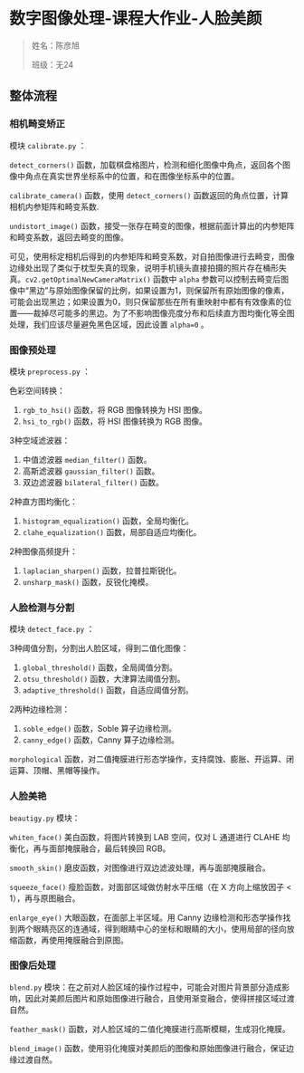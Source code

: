 # 数字图像处理-课程大作业-人脸美颜

> 姓名：陈彦旭
>
> 班级：无24

## 整体流程

### 相机畸变矫正

模块 `calibrate.py` ：

`detect_corners()` 函数，加载棋盘格图片，检测和细化图像中角点，返回各个图像中角点在真实世界坐标系中的位置，和在图像坐标系中的位置。

`calibrate_camera()` 函数，使用 `detect_corners()` 函数返回的角点位置，计算相机内参矩阵和畸变系数.

`undistort_image()` 函数，接受一张存在畸变的图像，根据前面计算出的内参矩阵和畸变系数，返回去畸变的图像。

可见，使用标定相机后得到的内参矩阵和畸变系数，对自拍图像进行去畸变，图像边缘处出现了类似于枕型失真的现象，说明手机镜头直接拍摄的照片存在桶形失真。`cv2.getOptimalNewCameraMatrix()` 函数中 `alpha` 参数可以控制去畸变后图像中“黑边”与原始图像保留的比例，如果设置为1，则保留所有原始图像的像素，可能会出现黑边；如果设置为0，则只保留那些在所有重映射中都有有效像素的位置——裁掉尽可能多的黑边。为了不影响图像亮度分布和后续直方图均衡化等全图处理，我们应该尽量避免黑色区域，因此设置 `alpha=0` 。

### 图像预处理

模块 `preprocess.py` ：

色彩空间转换：

1. `rgb_to_hsi()` 函数，将 RGB 图像转换为 HSI 图像。
2. `hsi_to_rgb()` 函数，将 HSI 图像转换为 RGB 图像。

3种空域滤波器：

1. 中值滤波器 `median_filter()` 函数。
2. 高斯滤波器 `gaussian_filter()` 函数。
3. 双边滤波器 `bilateral_filter()` 函数。

2种直方图均衡化：

1. `histogram_equalization()` 函数，全局均衡化。
2. `clahe_equalization()` 函数，局部自适应均衡化。

2种图像高频提升：

1. `laplacian_sharpen()` 函数，拉普拉斯锐化。
2. `unsharp_mask()` 函数，反锐化掩模。

### 人脸检测与分割

模块 `detect_face.py` ：

3种阈值分割，分割出人脸区域，得到二值化图像：

1. `global_threshold()` 函数，全局阈值分割。
2. `otsu_threshold()` 函数，大津算法阈值分割。
3. `adaptive_threshold()` 函数，自适应阈值分割。

2两种边缘检测：

1. `soble_edge()` 函数，Soble 算子边缘检测。
2. `canny_edge()` 函数，Canny 算子边缘检测。

`morphological` 函数，对二值掩膜进行形态学操作，支持腐蚀、膨胀、开运算、闭运算、顶帽、黑帽等操作。

### 人脸美艳

`beautigy.py` 模块：

`whiten_face()` 美白函数，将图片转换到 LAB 空间，仅对 L 通道进行 CLAHE 均衡化，再与面部掩膜融合，最后转换回 RGB。

`smooth_skin()` 磨皮函数，对图像进行双边滤波处理，再与面部掩膜融合。

`squeeze_face()` 瘦脸函数，对面部区域做仿射水平压缩（在 X 方向上缩放因子 < 1），再与原图融合。

`enlarge_eye()` 大眼函数，在面部上半区域。用 Canny 边缘检测和形态学操作找到两个眼睛亮区的连通域，得到眼睛中心的坐标和眼睛的大小，使用局部的径向放缩函数，再使用掩膜融合到原图。

### 图像后处理

`blend.py` 模块：在之前对人脸区域的操作过程中，可能会对图片背景部分造成影响，因此对美颜后图片和原始图像进行融合，且使用渐变融合，使得拼接区域过渡自然。

`feather_mask()` 函数，对人脸区域的二值化掩膜进行高斯模糊，生成羽化掩膜。

`blend_image()` 函数，使用羽化掩膜对美颜后的图像和原始图像进行融合，保证边缘过渡自然。
